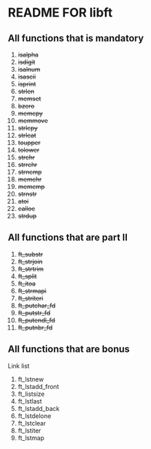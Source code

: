 # README FOR libft
## All functions that is mandatory

1. ~~isalpha~~
2. ~~isdigit~~
3. ~~isalnum~~
4. ~~isascii~~
5. ~~isprint~~
6. ~~strlen~~
7. ~~memset~~
8. ~~bzero~~
9. ~~memcpy~~
10. ~~memmove~~
11. ~~strlcpy~~
12. ~~strlcat~~
13. ~~toupper~~
14. ~~tolower~~
15. ~~strchr~~
16. ~~strrchr~~
17. ~~strncmp~~
18. ~~memchr~~
19. ~~memcmp~~
20. ~~strnstr~~
21. ~~atoi~~
22. ~~calloc~~
23. ~~strdup~~

## All functions that are part II

1. ~~ft_substr~~
2. ~~ft_strjoin~~
3. ~~ft_strtrim~~
4. ~~ft_split~~
5. ~~ft_itoa~~
6. ~~ft_strmapi~~
7. ~~ft_striteri~~
8. ~~ft_putchar_fd~~
9. ~~ft_putstr_fd~~
10. ~~ft_putendl_fd~~
11. ~~ft_putnbr_fd~~

## All functions that are bonus
Link list
1. ft_lstnew
2. ft_lstadd_front
3. ft_listsize
4. ft_lstlast
5. ft_lstadd_back
6. ft_lstdelone
7. ft_lstclear
8. ft_lstiter
9. ft_lstmap
